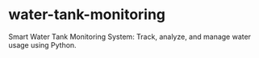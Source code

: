 # water-tank-monitoring
Smart Water Tank Monitoring System: Track, analyze, and manage water usage using Python.
